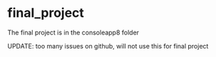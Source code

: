 # final_project
The final project is in the consoleapp8 folder


UPDATE: too many issues on github, will not use this for final project
